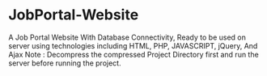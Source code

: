 # JobPortal-Website
A Job Portal Website With Database Connectivity, Ready to be used on server using technologies including HTML, PHP, JAVASCRIPT, jQuery, And Ajax
Note : Decompress the compressed Project Directory first and run the server before running the project.
